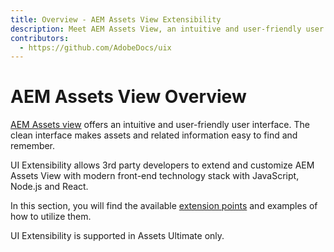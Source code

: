 ```yaml
---
title: Overview - AEM Assets View Extensibility
description: Meet AEM Assets View, an intuitive and user-friendly user interface for managing digital assets in Adobe Experience Manager.
contributors:
  - https://github.com/AdobeDocs/uix
---
```


# AEM Assets View Overview

[AEM Assets view](https://experienceleague.adobe.com/en/docs/experience-manager-cloud-service/content/assets/assets-view/navigate-assets-view) offers an intuitive and user-friendly user interface. 
The clean interface makes assets and related information easy to find and remember.

UI Extensibility allows 3rd party developers to extend and customize AEM Assets View with modern front-end technology stack with JavaScript, Node.js and React.

In this section, you will find the available [extension points](api) and examples of how to utilize them.

<InlineAlert variant="info" slots="text" />
UI Extensibility is supported in Assets Ultimate only.
